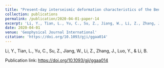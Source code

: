 ```yaml
---
title: "Present-day interseismic deformation characteristics of the Beng Co-Dongqiao conjugate fault system in central Tibet: implications from InSAR observations"
collection: publications
permalink: /publication/2020-04-01-paper-14
excerpt: 'Li, Y., Tian, L., Yu, C., Su, Z., Jiang, W., Li, Z., Zhang, J., Luo, Y., &amp; Li, B.'
date: 2020-04-01
venue: 'Geophysical Journal International'
citation: 'https://doi.org/10.1093/gji/ggaa014'
---
```

Li, Y., Tian, L., Yu, C., Su, Z., Jiang, W., Li, Z., Zhang, J., Luo, Y., &amp; Li, B.

Publication link: https://doi.org/10.1093/gji/ggaa014
